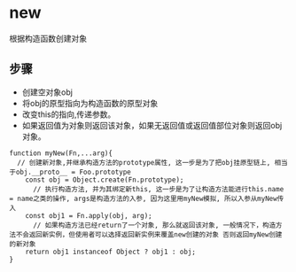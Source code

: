 # new
根据构造函数创建对象

## 步骤

- 创建空对象obj
- 将obj的原型指向为构造函数的原型对象
- 改变this的指向,传递参数。
- 如果返回值为对象则返回该对象，如果无返回值或返回值部位对象则返回obj对象。

```
function myNew(Fn,...arg){
  // 创建新对象,并继承构造方法的prototype属性, 这一步是为了把obj挂原型链上, 相当于obj.__proto__ = Foo.prototype
    const obj = Object.create(Fn.prototype);
      // 执行构造方法, 并为其绑定新this, 这一步是为了让构造方法能进行this.name = name之类的操作, args是构造方法的入参, 因为这里用myNew模拟, 所以入参从myNew传入
    const obj1 = Fn.apply(obj, arg);
      // 如果构造方法已经return了一个对象, 那么就返回该对象, 一般情况下，构造方法不会返回新实例，但使用者可以选择返回新实例来覆盖new创建的对象 否则返回myNew创建的新对象
    return obj1 instanceof Object ? obj1 : obj;
}
```